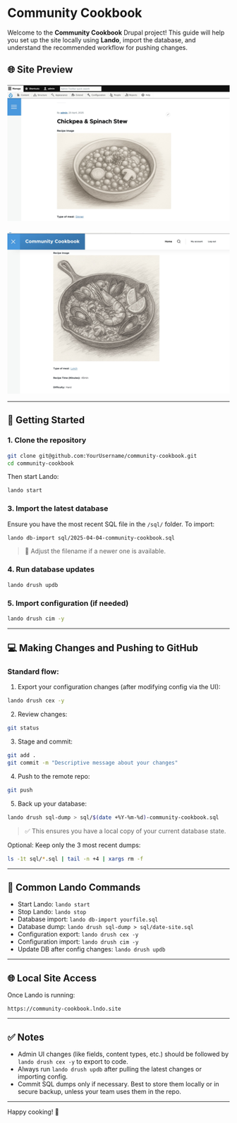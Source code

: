 # Community Cookbook

Welcome to the **Community Cookbook** Drupal project! This guide will help you set up the site locally using **Lando**, import the database, and understand the recommended workflow for pushing changes.

## 🌐 Site Preview

### 
![Homepage Screenshot](images/chickpea-stew.jpg)

### 
![Recipe Screenshot](images/seafood-paella.jpg)



---

## 🚀 Getting Started

### 1. Clone the repository
```bash
git clone git@github.com:YourUsername/community-cookbook.git
cd community-cookbook
```



Then start Lando:
```bash
lando start
```

### 3. Import the latest database
Ensure you have the most recent SQL file in the `/sql/` folder. To import:
```bash
lando db-import sql/2025-04-04-community-cookbook.sql
```
> 🔄 Adjust the filename if a newer one is available.

### 4. Run database updates
```bash
lando drush updb
```

### 5. Import configuration (if needed)
```bash
lando drush cim -y
```

---

## 💻 Making Changes and Pushing to GitHub

### Standard flow:
1. Export your configuration changes (after modifying config via the UI):
```bash
lando drush cex -y
```

2. Review changes:
```bash
git status
```

3. Stage and commit:
```bash
git add .
git commit -m "Descriptive message about your changes"
```

4. Push to the remote repo:
```bash
git push
```

5. Back up your database:
```bash
lando drush sql-dump > sql/$(date +%Y-%m-%d)-community-cookbook.sql
```
> ✅ This ensures you have a local copy of your current database state.

Optional: Keep only the 3 most recent dumps:
```bash
ls -1t sql/*.sql | tail -n +4 | xargs rm -f
```

---

## 🔧 Common Lando Commands
- Start Lando: `lando start`
- Stop Lando: `lando stop`
- Database import: `lando db-import yourfile.sql`
- Database dump: `lando drush sql-dump > sql/date-site.sql`
- Configuration export: `lando drush cex -y`
- Configuration import: `lando drush cim -y`
- Update DB after config changes: `lando drush updb`

---

## 🌐 Local Site Access
Once Lando is running:
```text
https://community-cookbook.lndo.site
```

---

## ✅ Notes
- Admin UI changes (like fields, content types, etc.) should be followed by `lando drush cex -y` to export to code.
- Always run `lando drush updb` after pulling the latest changes or importing config.
- Commit SQL dumps only if necessary. Best to store them locally or in secure backup, unless your team uses them in the repo.

---

Happy cooking! 🥘

